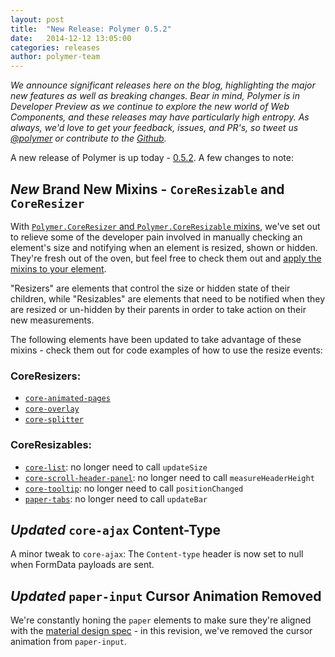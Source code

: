 ```yaml
---
layout: post
title:  "New Release: Polymer 0.5.2"
date:   2014-12-12 13:05:00
categories: releases
author: polymer-team
---
```


_We announce significant releases here on the blog, highlighting the major new features as well as breaking changes. Bear in mind, Polymer is in Developer Preview as we continue to explore the new world of Web Components, and these releases may have particularly high entropy. As always, we'd love to get your feedback, issues, and PR's, so tweet us [@polymer](https://twitter.com/polymer) or contribute to the [Github](https://github.com/Polymer)._

A new release of Polymer is up today - [0.5.2](https://github.com/Polymer/polymer/releases/tag/0.5.2). A few changes to note:

## _New_ Brand New Mixins - `CoreResizable` and `CoreResizer`

With [`Polymer.CoreResizer` and `Polymer.CoreResizable` mixins](https://github.com/Polymer/core-resizable), we've set out to relieve some of the developer pain involved in manually checking an element's size and notifying when an element is resized, shown or hidden. They're fresh out of the oven, but feel free to check them out and [apply the mixins to your element](https://www.polymer-project.org/docs/polymer/helpers.html#using-mixins).

"Resizers" are elements that control the size or hidden state of their children, while "Resizables" are elements that need to be notified when they are resized or un-hidden by their parents in order to take action on their new measurements.

The following elements have been updated to take advantage of these mixins - check them out for code examples of how to use the resize events:

### CoreResizers:
- [`core-animated-pages`](https://github.com/Polymer/core-animated-pages/)
- [`core-overlay`](https://github.com/Polymer/core-overlay/)
- [`core-splitter`](https://github.com/Polymer/core-splitter/)

### CoreResizables:
- [`core-list`](https://github.com/Polymer/core-list/): no longer need to call `updateSize`
- [`core-scroll-header-panel`](https://github.com/Polymer/core-scroll-header-panel/): no longer need to call `measureHeaderHeight`
- [`core-tooltip`](https://github.com/Polymer/core-tooltip/): no longer need to call `positionChanged`
- [`paper-tabs`](https://github.com/Polymer/paper-tabs/): no longer need to call `updateBar`

## _Updated_ `core-ajax` Content-Type

A minor tweak to `core-ajax`: The `Content-type` header is now set to null when FormData payloads are sent.

## _Updated_ `paper-input` Cursor Animation Removed

We're constantly honing the `paper` elements to make sure they're aligned with the [material design spec](http://www.google.com/design/spec/material-design/introduction.html) - in this revision, we've removed the cursor animation from `paper-input`.